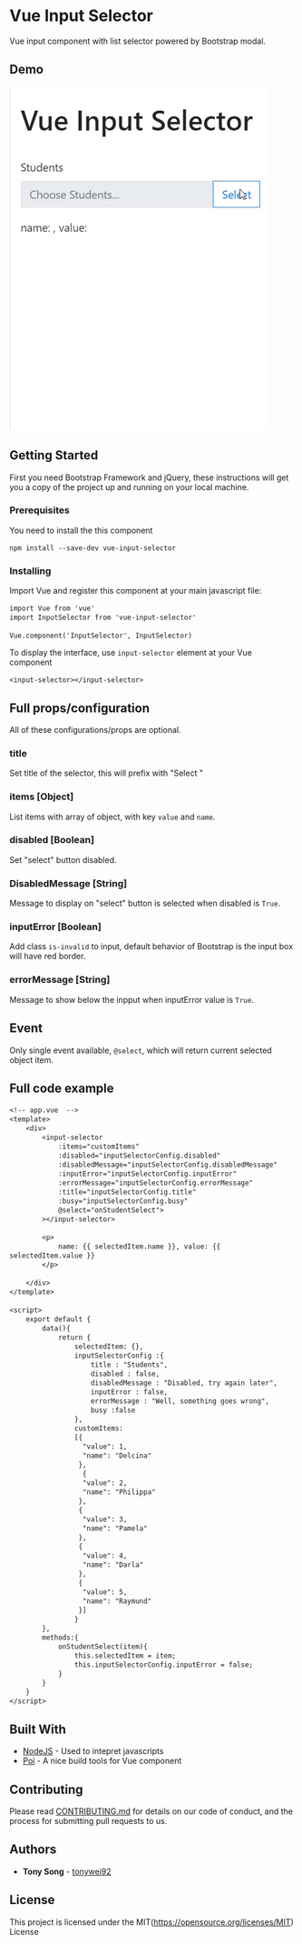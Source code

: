 # Vue Input Selector

Vue input component with list selector powered by Bootstrap modal.

## Demo

![Vue Input Selector Demo](https://raw.githubusercontent.com/tonywei92/vue-input-selector/master/demo.gif)

## Getting Started

First you need Bootstrap Framework and jQuery, these instructions will get you a copy of the project up and running on your local machine.

### Prerequisites

You need to install the this component

```
npm install --save-dev vue-input-selector
```

### Installing

Import Vue and register this component at your main javascript file:

```
import Vue from 'vue'
import InputSelector from 'vue-input-selector'

Vue.component('InputSelector', InputSelector)
```

To display the interface, use `input-selector` element at your Vue component

```
<input-selector></input-selector>
```


## Full props/configuration

All of these configurations/props are optional.

### title
Set title of the selector, this will prefix with "Select <your title>"

### items [Object]
List items with array of object, with key `value` and `name`.

### disabled [Boolean]
Set "select" button disabled.

### DisabledMessage [String]
Message to display on "select" button is selected when disabled is `True`.

### inputError [Boolean]
Add class `is-invalid` to input, default behavior of Bootstrap is the input box will have red border.

### errorMessage [String]
Message to show below the inpput when inputError value is `True`.

## Event
Only single event available, `@select`, which will return current selected object item.

## Full code example

```
<!-- app.vue  -->
<template>
	<div>
		<input-selector
	        :items="customItems"
	        :disabled="inputSelectorConfig.disabled"
	        :disabledMessage="inputSelectorConfig.disabledMessage"
	        :inputError="inputSelectorConfig.inputError"
	        :errorMessage="inputSelectorConfig.errorMessage"
	        :title="inputSelectorConfig.title"
	        :busy="inputSelectorConfig.busy"
	        @select="onStudentSelect">
		></input-selector>
		
		<p>
			name: {{ selectedItem.name }}, value: {{ selectedItem.value }}
		</p>

	</div>
</template>

<script>
	export default {
		data(){
			return {
				selectedItem: {},
				inputSelectorConfig :{
					title : "Students",
					disabled : false,
					disabledMessage : "Disabled, try again later",
					inputError : false,
					errorMessage : "Well, something goes wrong",
					busy :false
				},
				customItems:
				[{
				  "value": 1,
				  "name": "Delcina"
				 },
				  {
				  "value": 2,
				  "name": "Philippa"
				 },
				 {
				  "value": 3,
				  "name": "Pamela"
				 },
				 {
				  "value": 4,
				  "name": "Darla"
				 },
				 {
				  "value": 5,
				  "name": "Raymund"
				 }]
				}
		},
		methods:{
			onStudentSelect(item){
				this.selectedItem = item;
				this.inputSelectorConfig.inputError = false;
			}
		}	
	}
</script>
```

## Built With

* [NodeJS](https://nodejs.org/) - Used to intepret javascripts
* [Poi](https://poi.js.org/) - A nice build tools for Vue component

## Contributing

Please read [CONTRIBUTING.md](https://github.com/tonywei92/vue-input-selector/blob/master/CONTRIBUTING.md) for details on our code of conduct, and the process for submitting pull requests to us.

## Authors

* **Tony Song** - [tonywei92](https://github.com/tonywei92)

## License

This project is licensed under the MIT(https://opensource.org/licenses/MIT) License
